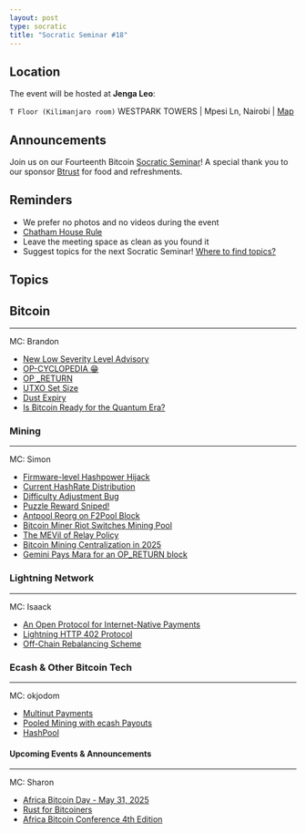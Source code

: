 ```yaml
---
layout: post
type: socratic
title: "Socratic Seminar #18"
---
```


## Location

The event will be hosted at **Jenga Leo**:

`T Floor (Kilimanjaro room)` WESTPARK TOWERS | Mpesi Ln, Nairobi | [Map](https://maps.app.goo.gl/jA86RuyuBKcE4eA47)

## Announcements

Join us on our Fourteenth Bitcoin [Socratic Seminar](/about)! A special thank you to our
sponsor [Btrust](http://btrust.tech/) for food and refreshments.

## Reminders

- We prefer no photos and no videos during the event
- [Chatham House Rule](https://www.chathamhouse.org/about-us/chatham-house-rule)
- Leave the meeting space as clean as you found it
- Suggest topics for the next Socratic Seminar! [Where to find topics?](/about/find-topics)

## Topics

## Bitcoin

---

MC: Brandon

- [New Low Severity Level Advisory](https://x.com/bitcoincoreorg/status/1917591314020913555?t=Y7DKmaoHT6p1AufS2hCXrQ&s=19)
- [OP-CYCLOPEDIA 😁](https://opcodeexplained.com/)
- [OP _RETURN](https://github.com/bitcoin/bitcoin/pull/32359)
- [UTXO Set Size](https://x.com/NicolasDorier/status/1919992184969035874?t=sTK1R7_KG0c3VksLFSjxsw&s=19)
- [Dust Expiry](https://delvingbitcoin.org/t/dust-expiry-clean-the-utxo-set-from-spam/1707/3?u=robinlinus)
- [Is Bitcoin Ready for the Quantum Era?](https://x.com/ChaincodeLabs/status/1927191285208617046?t=F4UHVJ8RReH5jCT5vWu2mg&s=19)

### Mining

---

MC: Simon

- [Firmware-level Hashpower Hijack](https://x.com/GeoCoolingTx/status/1917691392370807159?t=NbqJqi5bZAYxGEOe-X3V2w&s=19)
- [Current HashRate Distribution](https://x.com/0xB10C/status/1923362806482485487?t=XinW1XH_zvZRM393g1RQKg&s=19)
- [Difficulty Adjustment Bug](https://x.com/BraiinsMining/status/1924473598300881336?t=WstPRZVTnXbFxRkx0qaLUg&s=19)
- [Puzzle Reward Sniped!](https://x.com/FractalEncrypt/status/1917664581545009418)
- [Antpool Reorg on F2Pool Block](https://x.com/mononautical/status/1917722355448631746?t=vt3-KQCK7u7V9KoSMtzUyg&s=19)
- [Bitcoin Miner Riot Switches Mining Pool](https://x.com/DEMAND_POOL/status/1918297270572696033?t=fszvEurHyj5M5YeKkH9gTw&s=19)
- [The MEVil of Relay Policy](https://spiralbtc.substack.com/p/the-mevil-of-relay-policy?utm_source=share&utm_medium=android&r=1icuw7&triedRedirect=true)
- [Bitcoin Mining Centralization in 2025](https://b10c.me/blog/015-bitcoin-mining-centralization/?mc_cid=6b5de413b4&mc_eid=a53847ab7c)
- [Gemini Pays Mara for an OP_RETURN block](https://x.com/PortlandHODL/status/1925599602012536939)

### Lightning Network

---

MC: Isaack

- [An Open Protocol for Internet-Native Payments](https://www.x402.org/)
- [Lightning HTTP 402 Protocol](https://docs.lightning.engineering/the-lightning-network/l402)
- [Off-Chain Rebalancing Scheme](https://x.com/renepickhardt/status/1924066146493345940)

### Ecash & Other Bitcoin Tech

---

MC: okjodom

- [Multinut Payments](https://x.com/callebtc/status/1919343859152138625)
- [Pooled Mining with ecash Payouts](https://x.com/i/broadcasts/1djxXVvzMoLGZ?t=aD_qDDFYdYuklWKZeEBoCA&s=09)
- [HashPool](https://x.com/CashuBTC/status/1922602715529515212?t=6T9jm8pl6wa1YBt8UShSEA&s=19)

#### Upcoming Events & Announcements

---

MC: Sharon

- [Africa Bitcoin Day - May 31, 2025](https://x.com/AfroBitcoinOrg/status/1909528464102670437?t=Gfl82nTPFFFORUFlBO2fAw&s=19)
- [Rust for Bitcoiners](https://x.com/btrust_builders/status/1925825203780649322?t=adWn63QITs6n6TxYpHPvpQ&s=19)
- [Africa Bitcoin Conference 4th Edition](https://x.com/AfroBitcoinOrg/status/1899747297958740126)
